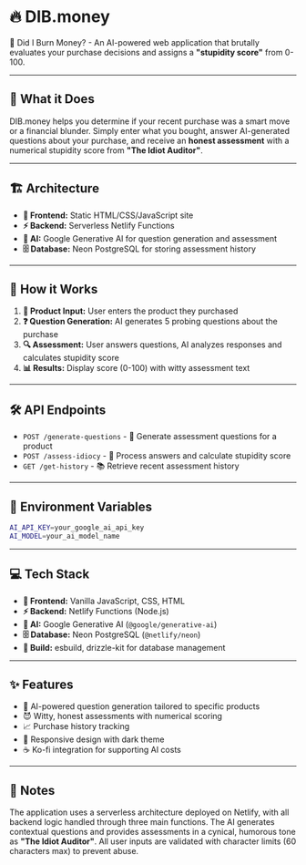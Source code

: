 # 🔥 DIB.money

💸 Did I Burn Money? - An AI-powered web application that brutally evaluates your purchase decisions and assigns a **"stupidity score"** from 0-100.

---

## 🤔 What it Does

DIB.money helps you determine if your recent purchase was a smart move or a financial blunder. Simply enter what you bought, answer AI-generated questions about your purchase, and receive an **honest assessment** with a numerical stupidity score from **"The Idiot Auditor"**.

---

## 🏗️ Architecture

* **🎨 Frontend:** Static HTML/CSS/JavaScript site
* **⚡ Backend:** Serverless Netlify Functions
* **🤖 AI:** Google Generative AI for question generation and assessment
* **🗄️ Database:** Neon PostgreSQL for storing assessment history

---

## 🚀 How it Works

1.  **📝 Product Input:** User enters the product they purchased
2.  **❓ Question Generation:** AI generates 5 probing questions about the purchase
3.  **🔍 Assessment:** User answers questions, AI analyzes responses and calculates stupidity score
4.  **📊 Results:** Display score (0-100) with witty assessment text

---

## 🛠️ API Endpoints

* `POST /generate-questions` - 🎯 Generate assessment questions for a product
* `POST /assess-idiocy` - 🧠 Process answers and calculate stupidity score
* `GET /get-history` - 📚 Retrieve recent assessment history

---

## 🔧 Environment Variables
```sh
AI_API_KEY=your_google_ai_api_key
AI_MODEL=your_ai_model_name
```
---

## 💻 Tech Stack

* **🎨 Frontend:** Vanilla JavaScript, CSS, HTML
* **⚡ Backend:** Netlify Functions (Node.js)
* **🤖 AI:** Google Generative AI (`@google/generative-ai`)
* **🗄️ Database:** Neon PostgreSQL (`@netlify/neon`)
* **🔨 Build:** esbuild, drizzle-kit for database management

---

## ✨ Features

* 🎯 AI-powered question generation tailored to specific products
* 😈 Witty, honest assessments with numerical scoring
* 📈 Purchase history tracking
* 📱 Responsive design with dark theme
* ☕ Ko-fi integration for supporting AI costs

---

## 📝 Notes

The application uses a serverless architecture deployed on Netlify, with all backend logic handled through three main functions. The AI generates contextual questions and provides assessments in a cynical, humorous tone as **"The Idiot Auditor"**. All user inputs are validated with character limits (60 characters max) to prevent abuse.

